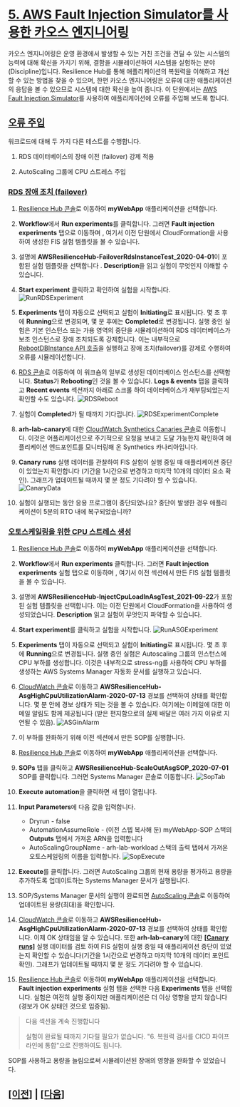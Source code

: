 # [5. AWS Fault Injection Simulator를 사용한 카오스 엔지니어링]()

카오스 엔지니어링은 운영 환경에서 발생할 수 있는 거친 조건을 견딜 수 있는 시스템의 능력에 대해 확신을 가지기 위해, 결함을 시뮬레이션하여 시스템을 실험하는 분야 (Discipline)입니다. Resilience Hub를 통해 애플리케이션의 복원력을 이해하고 개선할 수 있는 방법을 찾을 수 있으며, 한편 카오스 엔지니어링은 오류에 대한 애플리케이션의 응답을 볼 수 있으므로 시스템에 대한 확신을 높여 줍니다. 이 단원에서는 [AWS Fault Injection Simulator](https://aws.amazon.com/fis/)를 사용하여 애플리케이션에 오류를 주입해 보도록 합니다.

## [오류 주입]()

워크로드에 대해 두 가지 다른 테스트를 수행합니다.

1.  RDS 데이터베이스의 장애 이전 (failover) 강제 적용

2.  AutoScaling 그룹에 CPU 스트레스 주입

### [RDS 장애 조치 (failover)]()

1.  [Resilience Hub 콘솔](https://console.aws.amazon.com/resiliencehub/home#/applications)로 이동하여 **myWebApp** 애플리케이션을 선택합니다.

2.  **Workflow**에서 **Run experiments**를 클릭합니다. 그러면 **Fault injection experiments** 탭으로 이동하며 , 여기서 이전
    단원에서 CloudFormation을 사용하여 생성한 FIS 실험 템플릿을 볼 수 있습니다.

3.  설명에 **AWSResilienceHub-FailoverRdsInstanceTest_2020-04-01**이 포함된 실험 템플릿을 선택합니다 . **Description**을 읽고 실험이 무엇인지 이해할 수 있습니다.

4.  **Start experiment** 클릭하고 확인하여 실험을 시작합니다.
![RunRDSExperiment](../images/lab1/RunRDSExperiment.png)

5.  **Experiments** 탭이 자동으로 선택되고 실험이 **Initiating**로 표시됩니다. 몇 초 후에 **Running**으로 변경되며, 몇 분 후에는 **Completed**로 변경됩니다. 실행 중인 실험은 기본 인스턴스 또는 가용 영역의 중단을 시뮬레이션하여 RDS 데이터베이스가 보조 인스턴스로 장애 조치되도록 강제합니다. 이는 내부적으로 [RebootDBInstance API 호출](https://docs.aws.amazon.com/AmazonRDS/latest/APIReference/API_RebootDBInstance.html)을 실행하고 장애 조치(failover)를 강제로 수행하여 오류를 시뮬레이션합니다.

6.  [RDS 콘솔](https://console.aws.amazon.com/rds/home)로 이동하여 이 워크숍의 일부로 생성된 데이터베이스 인스턴스를 선택합니다. **Status**가 **Rebooting**인 것을 볼 수 있습니다. **Logs & events** 탭을 클릭하고 **Recent events** 섹션까지 아래로 스크롤 하여 데이터베이스가 재부팅되었는지 확인할 수도 있습니다.
![RDSReboot](../images/lab1/RDSReboot.png)

7.  실험이 **Completed**가 될 때까지 기다립니다.
![RDSExperimentComplete](../images/lab1/RDSExperimentComplete.png)

8.  **arh-lab-canary**에 대한 [CloudWatch Synthetics Canaries 콘솔](https://console.aws.amazon.com/cloudwatch/home#synthetics:canary/detail/arh-lab-canary)로 이동합니다. 이것은 어플리케이션으로 주기적으로 요청을 보내고 도달 가능한지 확인하여 애플리케이션 엔드포인트를 모니터링해 온 Synthetics 카나리아입니다.

9.  **Canary runs** 실행 데이터를 관찰하여 FIS 실험이 실행 중일 때 애플리케이션 중단이 있었는지 확인합니다 (기간을 1시간으로 변경하고 마지막 10개의 데이터 요소 확인). 그래프가 업데이트될 때까지 몇 분 정도 기다려야 할 수 있습니다.
![CanaryData](../images/lab1/CanaryData.png)

10. 실험이 실행되는 동안 응용 프로그램이 중단되었나요? 중단이 발생한 경우 애플리케이션이 5분의 RTO 내에 복구되었습니까?

### [오토스케일링을 위한 CPU 스트레스 생성]()

1.  [Resilience Hub 콘솔](https://console.aws.amazon.com/resiliencehub/home#/applications)로 이동하여 **myWebApp** 애플리케이션을 선택합니다.

2.  **Workflow**에서 **Run experiments** 클릭합니다. 그러면 **Fault injection experiments** 실험 탭으로 이동하며 , 여기서 이전 섹션에서 만든 FIS 실험 템플릿을 볼 수 있습니다.

3.  설명에 **AWSResilienceHub-InjectCpuLoadInAsgTest_2021-09-22**가 포함된 실험 템플릿을 선택합니다. 이는 이전 단원에서
    CloudFormation을 사용하여 생성되었습니다. **Description** 읽고 실험이 무엇인지 파악할 수 있습니다.

4.  **Start experiment**를 클릭하고 실험을 시작합니다.
![RunASGExperiment](../images/lab1/RunASGExperiment.png)

5.  **Experiments** 탭이 자동으로 선택되고 실험이 **Initiating**로 표시됩니다. 몇 초 후에 **Running**으로 변경됩니다. 실행 중인 실험은 Autoscaling 그룹의 인스턴스에 CPU 부하를 생성합니다. 이것은 내부적으로 stress-ng를 사용하여 CPU 부하를 생성하는 AWS Systems Manager 자동화 문서를 실행하고 있습니다.

6.  [CloudWatch 콘솔](https://console.aws.amazon.com/cloudwatch/home#alarmsV2:alarm/)로 이동하고 **AWSResilienceHub-AsgHighCpuUtilizationAlarm-2020-07-13** 경보를 선택하여 상태를 확인합니다. 몇 분 안에 경보 상태가 되는 것을 볼 수 있습니다. 여기에는 이메일에 대한 이메일 알림도 함께 제공됩니다 (받은 편지함으로의 실제 배달은 여러 가지 이유로 지연될 수 있음).
![ASGinAlarm](../images/lab1/ASGinAlarm.png)

7.  이 부하를 완화하기 위해 이전 섹션에서 만든 SOP를 실행합니다.

8.  [Resilience Hub 콘솔](https://console.aws.amazon.com/resiliencehub/home#/applications)로 이동하여 **myWebApp** 애플리케이션을 선택합니다.

9.  **SOPs** 탭을 클릭하고 **AWSResilienceHub-ScaleOutAsgSOP_2020-07-01** SOP를 클릭합니다. 그러면 Systems Manager 콘솔로 이동합니다.
![SopTab](../images/lab1/SopTab.png)

10. **Execute automation**을 클릭하면 새 탭이 열립니다.

11. **Input Parameters**에 다음 값을 입력합니다.
    -   Dryrun - false
    -   AutomationAssumeRole - (이전 스텝 복사해 둔) myWebApp-SOP 스택의 **Outputs** 탭에서 가져온 ARN을 입력합니다
    -   AutoScalingGroupName - arh-lab-workload 스택의 출력 탭에서 가져온 오토스케일링의 이름을 입력합니다.
![SopExecute](../images/lab1/SopExecute.png)

12. **Execute**를 클릭합니다. 그러면 AutoScaling 그룹의 현재 용량을 평가하고 용량을 추가하도록 업데이트하는 Systems Manager 문서가 실행됩니다.

13. SOP/Systems Manager 문서의 실행이 완료되면 [AutoScaling 콘솔](https://console.aws.amazon.com/ec2/home#AutoScalingGroups:)로 이동하여 업데이트된 용량(최대)을 확인합니다.

14. [CloudWatch 콘솔](https://console.aws.amazon.com/cloudwatch/home#alarmsV2:alarm/)로 이동하고 **AWSResilienceHub-AsgHighCpuUtilizationAlarm-2020-07-13** 경보를 선택하여 상태를 확인합니다. 이제 OK 상태임을 알 수 있습니다. 또한 **arh-lab-canary**에 대한 [**[Canary runs]**](https://console.aws.amazon.com/cloudwatch/home#synthetics:canary/detail/arh-lab-canary) 실행 데이터를 검토 하여 FIS 실험이 실행 중일 때 애플리케이션 중단이 있었는지 확인할 수 있습니다(기간을 1시간으로 변경하고 마지막 10개의 데이터 포인트 확인). 그래프가 업데이트될 때까지 몇 분 정도 기다려야 할 수 있습니다.

15. [Resilience Hub 콘솔](https://console.aws.amazon.com/resiliencehub/home#/applications)로 이동하여 **myWebApp** 애플리케이션을 선택합니다. **Fault injection experiments** 실험 탭을 선택한 다음 **Experiments** 탭을 선택합니다. 실험은 여전히 실행 중이지만 애플리케이션은 더 이상 영향을 받지 않습니다(경보가 OK 상태인 것으로 입증됨).

> 다음 섹션을 계속 진행합니다
>
> 실험이 완료될 때까지 기다릴 필요가 없습니다. "6. 복원력 검사를 CICD 파이프라인에 통합"으로 진행하여도 됩니다.

SOP를 사용하고 용량을 늘림으로써 시뮬레이션된 장애의 영향을 완화할 수 있었습니다.

## [[이전]](./4-Operational-Recommendations.md) | [[다음]](./6-Integrate-Resilience-Checks-into-CICD-Pipelines.md)
